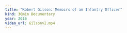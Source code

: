 ```yaml
---
title: "Robert Gilson: Memoirs of an Infantry Officer"
kind: 30min Documentary
year: 2016
video_url: Gilsonv2.mp4
---
```

